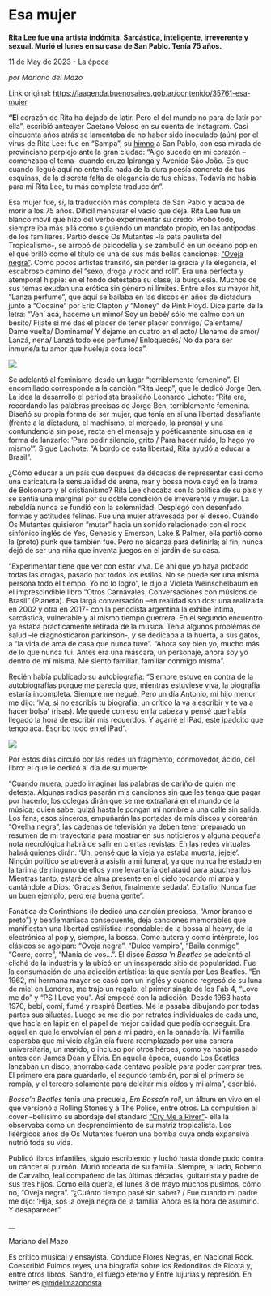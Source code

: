 # Esa mujer

**Rita Lee fue una artista indómita. Sarcástica, inteligente, irreverente y sexual. Murió el lunes en su casa de San Pablo. Tenía 75 años.**

11 de May de 2023 - La época

_por Mariano del Mazo_

Link original: https://laagenda.buenosaires.gob.ar/contenido/35761-esa-mujer



**“E**l corazón de Rita ha dejado de latir. Pero el del mundo no para de latir por ella”, escribió anteayer Caetano Veloso en su cuenta de Instagram. Casi cincuenta años atrás se lamentaba de no haber sido inoculado (aún) por el virus de Rita Lee: fue en “Sampa”, su [himno](https://www.youtube.com/watch?v=t4pl079t548) a San Pablo, con esa mirada de provinciano perplejo ante la gran ciudad: “Algo sucede en mi corazón –comenzaba el tema- cuando cruzo Ipiranga y Avenida São João. Es que cuando llegué aquí no entendía nada de la dura poesía concreta de tus esquinas, de la discreta falta de elegancia de tus chicas. Todavía no había para mí Rita Lee, tu más completa traducción”.




Esa mujer fue, sí, la traducción más completa de San Pablo y acaba de morir a los 75 años. Difícil mensurar el vacío que deja. Rita Lee fue un blanco móvil que hizo del verbo experimentar su credo. Probó todo, siempre iba más allá como siguiendo un mandato propio, en las antípodas de los familiares. Partió desde Os Mutantes -la pata paulista del Tropicalismo-, se arropó de psicodelia y se zambulló en un océano pop en el que brilló como el título de una de sus más bellas canciones: [“Oveja negra”](https://www.youtube.com/watch?v=8OiQYeJC7KQ). Como pocos artistas transitó, sin perder la gracia y la elegancia, el escabroso camino del “sexo, droga y rock and roll”. Era una perfecta y atemporal hippie: en el fondo detestaba su clase, la burguesía. Muchos de sus temas exudan una erótica sin género ni límites. Entre ellos su mayor hit, “Lanza perfume”, que aquí se bailaba en las discos en años de dictadura junto a “Cocaine” por Eric Clapton y “Money” de Pink Floyd. Dice parte de la letra: “Vení acá, haceme un mimo/ Soy un bebé/ sólo me calmo con un besito/ Fijate si me das el placer de tener placer conmigo/ Calentame/ Dame vuelta/ Dominame/ Y dejame en cuatro en el acto/ Llename de amor/ Lanzá, nena/ Lanzá todo ese perfume/ Enloquecés/ No da para ser inmune/a tu amor que huele/a cosa loca”.




![](https://cdn.feater.me/files/images/1207478/4937c313-bc20-4fe0-8115-422299da21cd.jpg)




Se adelantó al feminismo desde un lugar “terriblemente femenino”. El encomillado corresponde a la canción “Rita Jeep”, que le dedicó Jorge Ben. La idea la desarrolló el periodista brasileño Leonardo Lichote: “Rita era, recordando las palabras precisas de Jorge Ben, terriblemente femenina. Diseñó su propia forma de ser mujer, que tenía en sí una libertad desafiante (frente a la dictadura, el machismo, el mercado, la prensa) y una contundencia sin pose, recta en el mensaje y poéticamente sinuosa en la forma de lanzarlo: ‘Para pedir silencio, grito / Para hacer ruido, lo hago yo mismo’”. Sigue Lachote: “A bordo de esta libertad, Rita ayudó a educar a Brasil”.




¿Cómo educar a un país que después de décadas de representar casi como una caricatura la sensualidad de arena, mar y bossa nova cayó en la trama de Bolsonaro y el cristianismo? Rita Lee chocaba con la política de su país y se sentía una marginal por su doble condición de irreverente y mujer. La rebeldía nunca se fundió con la solemnidad. Desplegó con desenfado formas y actitudes felinas. Fue una mujer atravesada por el deseo. Cuando Os Mutantes quisieron “mutar” hacia un sonido relacionado con el rock sinfónico inglés de Yes, Genesis y Emerson, Lake & Palmer, ella partió como la (proto) punk que también fue. Pero no alcanza para definirla; al fin, nunca dejó de ser una niña que inventa juegos en el jardín de su casa.




“Experimentar tiene que ver con estar viva. De ahí que yo haya probado todas las drogas, pasado por todos los estilos. No se puede ser una misma persona todo el tiempo. Yo no lo logro”, le dijo a Violeta Weinschelbaum en el imprescindible libro “Otros Carnavales. Conversaciones con músicos de Brasil” (Planeta). Esa larga conversación –en realidad son dos: una realizada en 2002 y otra en 2017- con la periodista argentina la exhibe íntima, sarcástica, vulnerable y al mismo tiempo guerrera. En el segundo encuentro ya estaba prácticamente retirada de la música. Tenía algunos problemas de salud –le diagnosticaron parkinson-, y se dedicaba a la huerta, a sus gatos, a “la vida de ama de casa que nunca tuve”. “Ahora soy bien yo, mucho más de lo que nunca fui. Antes era una máscara, un personaje, ahora soy yo dentro de mí misma. Me siento familiar, familiar conmigo misma”.




Recién había publicado su autobiografía: “Siempre estuve en contra de la autobiografías porque me parecía que, mientras estuviese viva, la biografía estaría incompleta. Siempre me negué. Pero un día Antonio, mi hijo menor, me dijo: ‘Ma, si no escribís tu biografía, un crítico la va a escribir y te va a hacer bolsa’ (risas). Me quedé con eso en la cabeza y pensé que había llegado la hora de escribir mis recuerdos. Y agarré el iPad, este ipadcito que tengo acá. Escribo todo en el iPad”.




![](https://cdn.feater.me/files/images/1207487/4f04101c-c43d-4329-9dea-c7888e3b759b.jpg)




Por estos días circuló por las redes un fragmento, conmovedor, ácido, del libro: el que le dedicó al día de su muerte:




“Cuando muera, puedo imaginar las palabras de cariño de quien me detesta. Algunas radios pasarán mis canciones sin que les tenga que pagar por hacerlo, los colegas dirán que se me extrañará en el mundo de la música; quién sabe, quizá hasta le pongan mi nombre a una calle sin salida. Los fans, esos sinceros, empuñarán las portadas de mis discos y corearán “Ovelha negra”, las cadenas de televisión ya deben tener preparado un resumen de mi trayectoria para mostrar en sus noticieros y alguna pequeña nota necrológica habrá de salir en ciertas revistas. En las redes virtuales habrá quienes dirán: ‘Uh, pensé que la vieja ya estaba muerta, jejeje’. Ningún político se atreverá a asistir a mi funeral, ya que nunca he estado en la tarima de ninguno de ellos y me levantaría del ataúd para abuchearlos. Mientras tanto, estaré de alma presente en el cielo tocando mi arpa y cantándole a Dios: ‘Gracias Señor, finalmente sedada’. Epitafio: Nunca fue un buen ejemplo, pero era buena gente”.




Fanática de Corinthians (le dedicó una cancíón preciosa, “Amor branco e preto”) y beatlemaníaca consecuente, deja canciones memorables que manifiestan una libertad estilística insondable: de la bossa al heavy, de la electrónica al pop y, siempre, la bossa. Como autora y como intérprete, los clásicos se agolpan: “Oveja negra”, “Dulce vampiro”, “Baila conmigo”, “Corre, corre”, “Manía de vos…”. El disco *Bossa ’n Beatles* se adelantó al cliché de la industria y la ubicó en un inesperado sitio de popularidad. Fue la consumación de una adicción artística: la que sentía por Los Beatles. “En 1962, mi hermana mayor se casó con un inglés y cuando regresó de su luna de miel en Londres, me trajo un regalo: el primer single de los Fab 4, “Love me do” y “PS I Love you”. Así empecé con la adicción. Desde 1963 hasta 1970, bebí, comí, fumé y respiré Beatles. Me la pasaba dibujando por todas partes sus siluetas. Luego se me dio por retratos individuales de cada uno, que hacía en lápiz en el papel de mejor calidad que podía conseguir. Era aquel en que le envolvían el pan a mi padre, en la panadería. Mi familia esperaba que mi vicio algún día fuera reemplazado por una carrera universitaria, un marido, o incluso por otros héroes, como ya había pasado antes con James Dean y Elvis. En aquella época, cuando Los Beatles lanzaban un disco, ahorraba cada centavo posible para poder comprar tres. El primero era para guardarlo, el segundo también, por si el primero se rompía, y el tercero solamente para deleitar mis oídos y mi alma”, escribió.




*Bossa’n Beatles* tenía una precuela, *Em Bossa’n roll*, un álbum en vivo en el que versionó a Rolling Stones y a The Police, entre otros. La compulsión al cover –bellísimo su abordaje del standard [“Cry Me a River”](https://www.youtube.com/watch?v=NuDEXV2Mwfs)- ella la observaba como un desprendimiento de su matriz tropicalista. Los lisérgicos años de Os Mutantes fueron una bomba cuya onda expansiva nutrió toda su vida.




Publicó libros infantiles, siguió escribiendo y luchó hasta donde pudo contra un cáncer al pulmón. Murió rodeada de su familia. Siempre, al lado, Roberto de Carvalho, leal compañero de las últimas décadas, guitarrista y padre de sus tres hijos. Como ella quería, el lunes 8 de mayo muchos pusimos, cómo no, “Oveja negra”. “¿Cuánto tiempo pasé sin saber? / Fue cuando mi padre me dijo: ‘Hija, sos la oveja negra de la familia’ Ahora es la hora de asumirlo. Y desaparecer”.




\_\_




Mariano del Mazo




Es crítico musical y ensayista. Conduce Flores Negras, en Nacional Rock. Coescribió Fuimos reyes, una biografía sobre los Redonditos de Ricota y, entre otros libros, Sandro, el fuego eterno y Entre lujurias y represión. En twitter es [@mdelmazoposta](https://twitter.com/mdelmazoposta)



